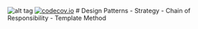 ![alt tag](https://travis-ci.org/heidiks/java-design-patterns.svg?branch=master)
                     [![codecov.io](https://codecov.io/github/heidiks/java-design-patterns/coverage.svg?branch=master)](https://codecov.io/github/heidiks/java-design-patterns?branch=master)
                     # Design Patterns
                         - Strategy
                         - Chain of Responsibility
                         - Template Method